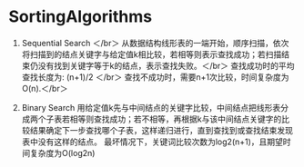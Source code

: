 # SortingAlgorithms

1. Sequential Search ＜/br＞
从数据结构线形表的一端开始，顺序扫描，依次将扫描到的结点关键字与给定值k相比较，若相等则表示查找成功；若扫描结束仍没有找到关键字等于k的结点，表示查找失败。＜/br＞
查找成功时的平均查找长度为:  (n+1)/2 ＜/br＞
查找不成功时，需要n+1次比较，时间复杂度为O(n).＜/br＞

2. Binary Search
用给定值k先与中间结点的关键字比较，中间结点把线形表分成两个子表若相等则查找成功；若不相等，再根据k与该中间结点关键字的比较结果确定下一步查找哪个子表，这样递归进行，直到查找到或查找结束发现表中没有这样的结点。
最坏情况下，关键词比较次数为log2(n+1)，且期望时间复杂度为O(log2n)

   
